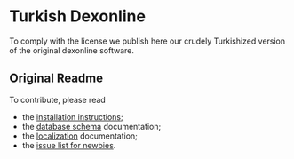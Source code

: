 # Turkish Dexonline

To comply with the license we publish here our crudely Turkishized version of the original dexonline software.


## Original Readme
To contribute, please read

* the [installation instructions](https://wiki.dexonline.ro/wiki/Instrucțiuni_de_instalare);
* the [database schema](https://github.com/dexonline/dexonline/wiki/Database-Schema) documentation;
* the [localization](https://github.com/dexonline/dexonline/wiki/Localization) documentation;
* the [issue list for newbies](https://github.com/dexonline/dexonline/labels/newbie).
